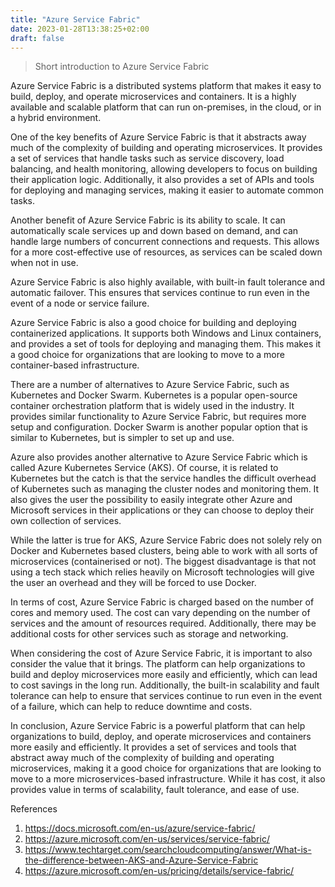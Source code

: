 ```yaml
---
title: "Azure Service Fabric"
date: 2023-01-28T13:38:25+02:00
draft: false
---
```


> Short introduction to Azure Service Fabric

Azure Service Fabric is a distributed systems platform that makes it easy to build, deploy, and operate microservices and containers. It is a highly available and scalable platform that can run on-premises, in the cloud, or in a hybrid environment.

One of the key benefits of Azure Service Fabric is that it abstracts away much of the complexity of building and operating microservices. It provides a set of services that handle tasks such as service discovery, load balancing, and health monitoring, allowing developers to focus on building their application logic. Additionally, it also provides a set of APIs and tools for deploying and managing services, making it easier to automate common tasks.

Another benefit of Azure Service Fabric is its ability to scale. It can automatically scale services up and down based on demand, and can handle large numbers of concurrent connections and requests. This allows for a more cost-effective use of resources, as services can be scaled down when not in use.

Azure Service Fabric is also highly available, with built-in fault tolerance and automatic failover. This ensures that services continue to run even in the event of a node or service failure.

Azure Service Fabric is also a good choice for building and deploying containerized applications. It supports both Windows and Linux containers, and provides a set of tools for deploying and managing them. This makes it a good choice for organizations that are looking to move to a more container-based infrastructure.

There are a number of alternatives to Azure Service Fabric, such as Kubernetes and Docker Swarm. Kubernetes is a popular open-source container orchestration platform that is widely used in the industry. It provides similar functionality to Azure Service Fabric, but requires more setup and configuration. Docker Swarm is another popular option that is similar to Kubernetes, but is simpler to set up and use.

Azure also provides another alternative to Azure Service Fabric which is called Azure Kubernetes Service (AKS). Of course, it is related to Kubernetes but the catch is that the service handles the difficult overhead of Kubernetes such as managing the cluster nodes and monitoring them. It also gives the user the possibility to easily integrate other Azure and Microsoft services in their applications or they can choose to deploy their own collection of services.

While the latter is true for AKS, Azure Service Fabric does not solely rely on Docker and Kubernetes based clusters, being able to work with all sorts of microservices (containerised or not). The biggest disadvantage is that not using a tech stack which relies heavily on Microsoft technologies will give the user an overhead and they will be forced to use Docker.

In terms of cost, Azure Service Fabric is charged based on the number of cores and memory used. The cost can vary depending on the number of services and the amount of resources required. Additionally, there may be additional costs for other services such as storage and networking.

When considering the cost of Azure Service Fabric, it is important to also consider the value that it brings. The platform can help organizations to build and deploy microservices more easily and efficiently, which can lead to cost savings in the long run. Additionally, the built-in scalability and fault tolerance can help to ensure that services continue to run even in the event of a failure, which can help to reduce downtime and costs.

In conclusion, Azure Service Fabric is a powerful platform that can help organizations to build, deploy, and operate microservices and containers more easily and efficiently. It provides a set of services and tools that abstract away much of the complexity of building and operating microservices, making it a good choice for organizations that are looking to move to a more microservices-based infrastructure. While it has cost, it also provides value in terms of scalability, fault tolerance, and ease of use.

References

1. https://docs.microsoft.com/en-us/azure/service-fabric/
2. https://azure.microsoft.com/en-us/services/service-fabric/
3. https://www.techtarget.com/searchcloudcomputing/answer/What-is-the-difference-between-AKS-and-Azure-Service-Fabric
4. https://azure.microsoft.com/en-us/pricing/details/service-fabric/
